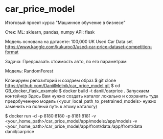 # car_price_model

Итоговый проект курса "Машинное обучение в бизнесе"

Стек:
ML: sklearn, pandas, numpy API: flask

Модель основана на датасете: 100,000 UK Used Car Data set
https://www.kaggle.com/kukuroo3/used-car-price-dataset-competition-format

Задача: Предсказать стоимость авто, по его параметрам

Модель: RandomForest

Клонируем репозиторий и создаем образ
$ git clone https://github.com/DaniilMelnik/car_price_model.git
$ cd GB_docker_flask_example
$ docker build -t daniil/carprice .
Запускаем контейнер
Здесь Вам нужно создать каталог локально и сохранить туда предобученную модель (<your_local_path_to_pretrained_models> нужно заменить на полный путь к этому каталогу)

$ docker run -d -p 8180:8180 -p 8181:8181 -v 
<your_home_path>/car_price_model/app/models:/app/models -v 
<your_home_path>/car_price_model/app/front/data:/app/front/data 
daniil/carprice
